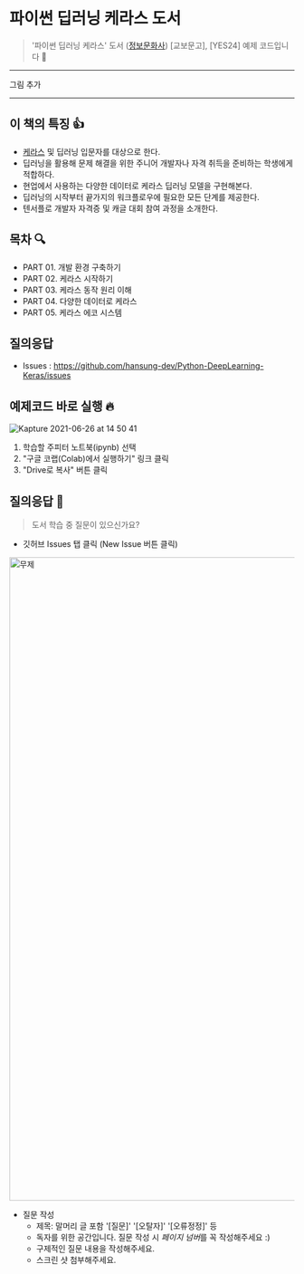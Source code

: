 # 파이썬 딥러닝 케라스 도서 
> '파이썬 딥러닝 케라스' 도서 ([정보문화사](http://www.infopub.co.kr/)) [교보문고], [YES24] 예제 코드입니다 	&#128079;	
---

그림 추가

---

## 이 책의 특징 &#128077;
- [케라스](https://keras.io/) 및 딥러닝 입문자를 대상으로 한다.
- 딥러닝을 활용해 문제 해결을 위한 주니어 개발자나 자격 취득을 준비하는 학생에게 적합하다.
- 현업에서 사용하는 다양한 데이터로 케라스 딥러닝 모델을 구현해본다.
- 딥러닝의 시작부터 끝가지의 워크플로우에 필요한 모든 단계를 제공한다.
- 텐서플로 개발자 자격증 및 캐글 대회 참여 과정을 소개한다.

## 목차 &#128269;
- PART 01. 개발 환경 구축하기
- PART 02. 케라스 시작하기
- PART 03. 케라스 동작 원리 이해
- PART 04. 다양한 데이터로 케라스
- PART 05. 케라스 에코 시스템


## 질의응답
- Issues : https://github.com/hansung-dev/Python-DeepLearning-Keras/issues


## 예제코드 바로 실행 :fire:
![Kapture 2021-06-26 at 14 50 41](https://user-images.githubusercontent.com/25129278/123503432-fbe8c180-d68d-11eb-8769-d6ad00b42bbc.gif)

1. 학습할 주피터 노트북(ipynb) 선택
2. "구글 코랩(Colab)에서 실행하기" 링크 클릭
3. "Drive로 복사" 버튼 클릭


## 질의응답 &#128587;
> 도서 학습 중 질문이 있으신가요?
- 깃허브 Issues 탭 클릭 (New Issue 버튼 클릭)
<img width="1137" alt="무제" src="https://user-images.githubusercontent.com/25129278/123187807-d022db80-d4d5-11eb-9953-2c2f77d84e0a.png">

- 질문 작성 
  - 제목: 말머리 글 포함 '[질문]' '[오탈자]' '[오류정정]' 등  
  - 독자를 위한 공간입니다. 질문 작성 시 *페이지 넘버*를 꼭 작성해주세요 :)
  - 구제적인 질문 내용을 작성해주세요.
  - 스크린 샷 첨부해주세요.
